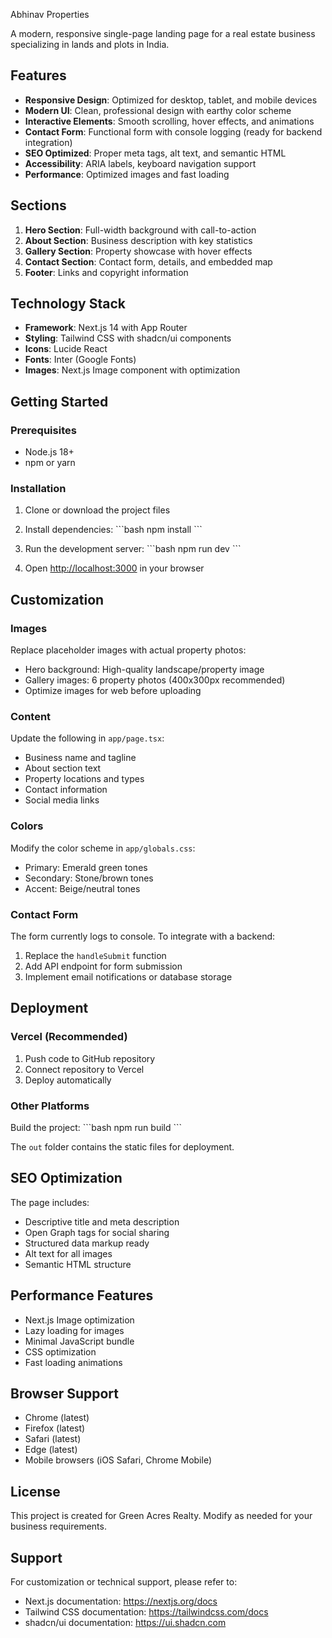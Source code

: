 Abhinav Properties 

A modern, responsive single-page landing page for a real estate business specializing in lands and plots in India.

## Features

- **Responsive Design**: Optimized for desktop, tablet, and mobile devices
- **Modern UI**: Clean, professional design with earthy color scheme
- **Interactive Elements**: Smooth scrolling, hover effects, and animations
- **Contact Form**: Functional form with console logging (ready for backend integration)
- **SEO Optimized**: Proper meta tags, alt text, and semantic HTML
- **Accessibility**: ARIA labels, keyboard navigation support
- **Performance**: Optimized images and fast loading

## Sections

1. **Hero Section**: Full-width background with call-to-action
2. **About Section**: Business description with key statistics
3. **Gallery Section**: Property showcase with hover effects
4. **Contact Section**: Contact form, details, and embedded map
5. **Footer**: Links and copyright information

## Technology Stack

- **Framework**: Next.js 14 with App Router
- **Styling**: Tailwind CSS with shadcn/ui components
- **Icons**: Lucide React
- **Fonts**: Inter (Google Fonts)
- **Images**: Next.js Image component with optimization

## Getting Started

### Prerequisites

- Node.js 18+ 
- npm or yarn

### Installation

1. Clone or download the project files
2. Install dependencies:
   \`\`\`bash
   npm install
   \`\`\`

3. Run the development server:
   \`\`\`bash
   npm run dev
   \`\`\`

4. Open [http://localhost:3000](http://localhost:3000) in your browser

## Customization

### Images
Replace placeholder images with actual property photos:
- Hero background: High-quality landscape/property image
- Gallery images: 6 property photos (400x300px recommended)
- Optimize images for web before uploading

### Content
Update the following in `app/page.tsx`:
- Business name and tagline
- About section text
- Property locations and types
- Contact information
- Social media links

### Colors
Modify the color scheme in `app/globals.css`:
- Primary: Emerald green tones
- Secondary: Stone/brown tones
- Accent: Beige/neutral tones

### Contact Form
The form currently logs to console. To integrate with a backend:
1. Replace the `handleSubmit` function
2. Add API endpoint for form submission
3. Implement email notifications or database storage

## Deployment

### Vercel (Recommended)
1. Push code to GitHub repository
2. Connect repository to Vercel
3. Deploy automatically

### Other Platforms
Build the project:
\`\`\`bash
npm run build
\`\`\`

The `out` folder contains the static files for deployment.

## SEO Optimization

The page includes:
- Descriptive title and meta description
- Open Graph tags for social sharing
- Structured data markup ready
- Alt text for all images
- Semantic HTML structure

## Performance Features

- Next.js Image optimization
- Lazy loading for images
- Minimal JavaScript bundle
- CSS optimization
- Fast loading animations

## Browser Support

- Chrome (latest)
- Firefox (latest)
- Safari (latest)
- Edge (latest)
- Mobile browsers (iOS Safari, Chrome Mobile)

## License

This project is created for Green Acres Realty. Modify as needed for your business requirements.

## Support

For customization or technical support, please refer to:
- Next.js documentation: https://nextjs.org/docs
- Tailwind CSS documentation: https://tailwindcss.com/docs
- shadcn/ui documentation: https://ui.shadcn.com
